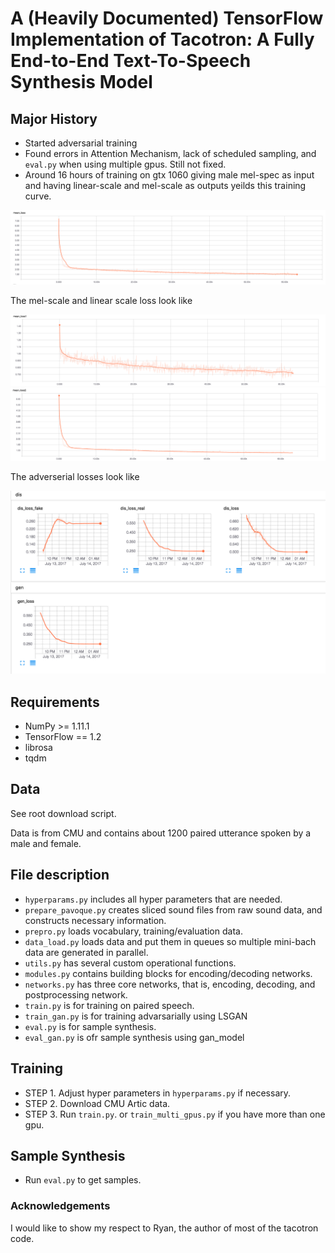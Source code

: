 # A (Heavily Documented) TensorFlow Implementation of Tacotron: A Fully End-to-End Text-To-Speech Synthesis Model

## **Major History**
  * Started adversarial training
  * Found errors in Attention Mechanism, lack of scheduled sampling, and `eval.py` when using multiple gpus.  Still not fixed.
  * Around 16 hours of training on gtx 1060 giving male mel-spec as input and having linear-scale and mel-scale as outputs yeilds this training curve.

<img src="fig/mean_loss.png">

The mel-scale and linear scale loss look like

<img src="fig/mean_loss1.png">

<img src="fig/mean_loss2.png">

The adverserial losses look like 

<img src="fig/gan_loss.png">

## Requirements
  * NumPy >= 1.11.1
  * TensorFlow == 1.2
  * librosa
  * tqdm

## Data
See root download script.

Data is from CMU and contains about 1200 paired utterance spoken by a male and female.


## File description
  * `hyperparams.py` includes all hyper parameters that are needed.
  * `prepare_pavoque.py` creates sliced sound files from raw sound data, and constructs necessary information.
  * `prepro.py` loads vocabulary, training/evaluation data.
  * `data_load.py` loads data and put them in queues so multiple mini-bach data are generated in parallel.
  * `utils.py` has several custom operational functions.
  * `modules.py` contains building blocks for encoding/decoding networks.
  * `networks.py` has three core networks, that is, encoding, decoding, and postprocessing network.
  * `train.py` is for training on paired speech.
  * `train_gan.py` is for training advarsarially using LSGAN
  * `eval.py` is for sample synthesis.
  * `eval_gan.py` is ofr sample synthesis using gan_model
  

## Training
  * STEP 1. Adjust hyper parameters in `hyperparams.py` if necessary.
  * STEP 2. Download CMU Artic data.
  * STEP 3. Run `train.py`. or `train_multi_gpus.py` if you have more than one gpu.

## Sample Synthesis
  * Run `eval.py` to get samples.

### Acknowledgements
I would like to show my respect to Ryan, the author of most of the tacotron code.
